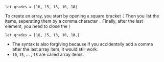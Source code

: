 ```
let grades = [10, 15, 13, 10, 18]
```
To create an array, you start by opening a square bracket ```[```
Then you list the items, seperating them by a comma character ```,```
Finally, after the last element, you need to close the ```]```


```
let grades = [10, 15, 13, 10, 18,]
```
- The syntax is also forgiving because if you accidentally add a comma after the last array item, it would still work.
- ```10```, ```15```, ... , ```18``` are called array items.
